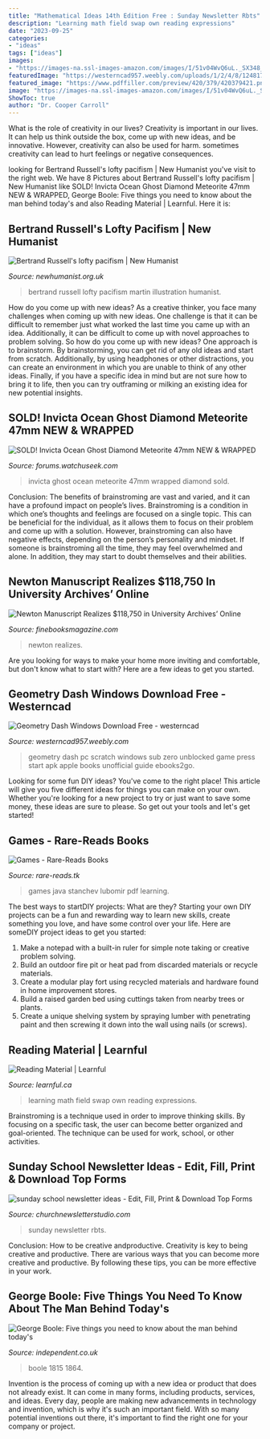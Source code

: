 ```yaml
---
title: "Mathematical Ideas 14th Edition Free : Sunday Newsletter Rbts"
description: "Learning math field swap own reading expressions"
date: "2023-09-25"
categories:
- "ideas"
tags: ["ideas"]
images:
- "https://images-na.ssl-images-amazon.com/images/I/51v04WvQ6uL._SX348_BO1,204,203,200_.jpg"
featuredImage: "https://westerncad957.weebly.com/uploads/1/2/4/8/124817348/829870718.jpg"
featured_image: "https://www.pdffiller.com/preview/420/379/420379421.png"
image: "https://images-na.ssl-images-amazon.com/images/I/51v04WvQ6uL._SX348_BO1,204,203,200_.jpg"
ShowToc: true
author: "Dr. Cooper Carroll"
---
```



What is the role of creativity in our lives?
Creativity is important in our lives. It can help us think outside the box, come up with new ideas, and be innovative. However, creativity can also be used for harm. sometimes creativity can lead to hurt feelings or negative consequences.

	

		
looking for Bertrand Russell&#039;s lofty pacifism | New Humanist you've visit to the right web. We have 8 Pictures about Bertrand Russell&#039;s lofty pacifism | New Humanist like SOLD! Invicta Ocean Ghost Diamond Meteorite 47mm NEW &amp; WRAPPED, George Boole: Five things you need to know about the man behind today&#039;s and also Reading Material | Learnful. Here it is:
		
    
## Bertrand Russell&#039;s Lofty Pacifism | New Humanist

<img loading=lazy src="https://newhumanist.org.uk/images/Martin-Nicolausson-Bertrand.jpg" onerror="this.onerror=null;this.src='https://tse1.mm.bing.net/th?id=OIP.vYOtx6dHNmnPXNtJROkH8AHaJi&amp;pid=15.1';" alt="Bertrand Russell&#039;s lofty pacifism | New Humanist">

_Source: newhumanist.org.uk_

>bertrand russell lofty pacifism martin illustration humanist. 

	

How do you come up with new ideas?
As a creative thinker, you face many challenges when coming up with new ideas. One challenge is that it can be difficult to remember just what worked the last time you came up with an idea. Additionally, it can be difficult to come up with novel approaches to problem solving.  So how do you come up with new ideas? 
One approach is to brainstorm. By brainstorming, you can get rid of any old ideas and start from scratch. Additionally, by using headphones or other distractions, you can create an environment in which you are unable to think of any other ideas. Finally, if you have a specific idea in mind but are not sure how to bring it to life, then you can try outframing or milking an existing idea for new potential insights.

    
## SOLD! Invicta Ocean Ghost Diamond Meteorite 47mm NEW &amp; WRAPPED

<img loading=lazy src="https://forums.watchuseek.com/attachment.php?attachmentid=513365&amp;d=1315963264" onerror="this.onerror=null;this.src='https://tse4.mm.bing.net/th?id=OIP.bIuG8bMMF-8GlESKXt_CzgHaHA&amp;pid=15.1';" alt="SOLD! Invicta Ocean Ghost Diamond Meteorite 47mm NEW &amp; WRAPPED">

_Source: forums.watchuseek.com_

>invicta ghost ocean meteorite 47mm wrapped diamond sold. 

	

Conclusion: The benefits of brainstroming are vast and varied, and it can have a profound impact on people’s lives.
Brainstroming is a condition in which one’s thoughts and feelings are focused on a single topic. This can be beneficial for the individual, as it allows them to focus on their problem and come up with a solution. However, brainstroming can also have negative effects, depending on the person’s personality and mindset. If someone is brainstroming all the time, they may feel overwhelmed and alone. In addition, they may start to doubt themselves and their abilities.

    
## Newton Manuscript Realizes $118,750 In University Archives’ Online

<img loading=lazy src="https://www.finebooksmagazine.com/sites/default/files/styles/gallery_item/public/media-images/2021-06/newton-ua.jpg?itok=J0QUKmEP" onerror="this.onerror=null;this.src='https://tse1.mm.bing.net/th?id=OIP.TVgUfkOqapxHaGlrubBLtwHaE4&amp;pid=15.1';" alt="Newton Manuscript Realizes $118,750 in University Archives’ Online">

_Source: finebooksmagazine.com_

>newton realizes. 

	

Are you looking for ways to make your home more inviting and comfortable, but don't know what to start with? Here are a few ideas to get you started. 

    
## Geometry Dash Windows Download Free - Westerncad

<img loading=lazy src="https://westerncad957.weebly.com/uploads/1/2/4/8/124817348/829870718.jpg" onerror="this.onerror=null;this.src='https://tse2.mm.bing.net/th?id=OIP.-1XdxzozyXDheQ6C8R1kQgAAAA&amp;pid=15.1';" alt="Geometry Dash Windows Download Free - westerncad">

_Source: westerncad957.weebly.com_

>geometry dash pc scratch windows sub zero unblocked game press start apk apple books unofficial guide ebooks2go. 

	

Looking for some fun DIY ideas? You've come to the right place! This article will give you five different ideas for things you can make on your own. Whether you're looking for a new project to try or just want to save some money, these ideas are sure to please. So get out your tools and let's get started!

    
## Games - Rare-Reads Books

<img loading=lazy src="https://images-na.ssl-images-amazon.com/images/I/51v04WvQ6uL._SX348_BO1,204,203,200_.jpg" onerror="this.onerror=null;this.src='https://tse1.mm.bing.net/th?id=OIP.Jzf-Nbg9JKeqdFJqkS5wGgAAAA&amp;pid=15.1';" alt="Games - Rare-Reads Books">

_Source: rare-reads.tk_

>games java stanchev lubomir pdf learning. 

	

The best ways to startDIY projects: What are they?
Starting your own DIY projects can be a fun and rewarding way to learn new skills, create something you love, and have some control over your life. Here are someDIY project ideas to get you started: 
1. Make a notepad with a built-in ruler for simple note taking or creative problem solving.
2. Build an outdoor fire pit or heat pad from discarded materials or recycle materials. 
3. Create a modular play fort using recycled materials and hardware found in home improvement stores. 
4. Build a raised garden bed using cuttings taken from nearby trees or plants. 
5. Create a unique shelving system by spraying lumber with penetrating paint and then screwing it down into the wall using nails (or screws).

    
## Reading Material | Learnful

<img loading=lazy src="https://learnful.ca/sites/default/files/styles/xxl/public/up/para/field-image/2021-03/120/antoine-dautry-_zsL306fDck-unsplash.jpg?itok=kvVGy7iO" onerror="this.onerror=null;this.src='https://tse2.mm.bing.net/th?id=OIP.idSa2CqLhvepsVQaMpb9gAHaE7&amp;pid=15.1';" alt="Reading Material | Learnful">

_Source: learnful.ca_

>learning math field swap own reading expressions. 

	

Brainstroming is a technique used in order to improve thinking skills. By focusing on a specific task, the user can become better organized and goal-oriented. The technique can be used for work, school, or other activities.

    
## Sunday School Newsletter Ideas - Edit, Fill, Print &amp; Download Top Forms

<img loading=lazy src="https://www.pdffiller.com/preview/420/379/420379421.png" onerror="this.onerror=null;this.src='https://tse3.mm.bing.net/th?id=OIP.cnkUd1JyFufTjAzPS9qBQAAAAA&amp;pid=15.1';" alt="sunday school newsletter ideas - Edit, Fill, Print &amp; Download Top Forms">

_Source: churchnewsletterstudio.com_

>sunday newsletter rbts. 

	

Conclusion: How to be creative andproductive.
Creativity is key to being creative and productive. There are various ways that you can become more creative and productive. By following these tips, you can be more effective in your work.

    
## George Boole: Five Things You Need To Know About The Man Behind Today&#039;s

<img loading=lazy src="https://static.independent.co.uk/s3fs-public/thumbnails/image/2015/11/02/08/georgeboole.jpg?width=982&amp;height=726&amp;auto=webp&amp;quality=75" onerror="this.onerror=null;this.src='https://tse4.mm.bing.net/th?id=OIP.bwHioOEArQD8vDABSMGT4gHaFe&amp;pid=15.1';" alt="George Boole: Five things you need to know about the man behind today&#039;s">

_Source: independent.co.uk_

>boole 1815 1864. 

	

Invention is the process of coming up with a new idea or product that does not already exist. It can come in many forms, including products, services, and ideas. Every day, people are making new advancements in technology and invention, which is why it's such an important field. With so many potential inventions out there, it's important to find the right one for your company or project.


